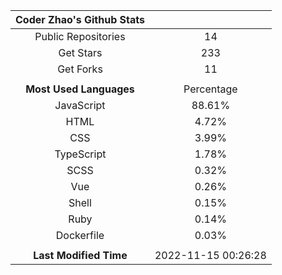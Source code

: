| **Coder Zhao's Github Stats** | |
|:-:|:-:|
| Public Repositories | 14 |
| Get Stars | 233 |
| Get Forks | 11 |
| | |
| **Most Used Languages** | Percentage |
| JavaScript | 88.61% |
| HTML | 4.72% |
| CSS | 3.99% |
| TypeScript | 1.78% |
| SCSS | 0.32% |
| Vue | 0.26% |
| Shell | 0.15% |
| Ruby | 0.14% |
| Dockerfile | 0.03% |
| | |
| **Last Modified Time** | 2022-11-15 00:26:28 |
